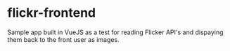 # flickr-frontend

Sample app built in VueJS as a test for reading Flicker API's and dispaying them back to the front user as images.
